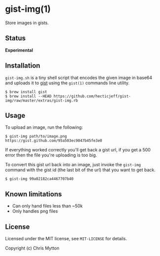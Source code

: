 # gist-img(1)

Store images in gists.

## Status

**Experimental**

## Installation

`gist-img.sh` is a tiny shell script that encodes the given image
in base64 and uploads it to [gist](https://gist.github.com) using
the `gist(1)` commands line utility.

    $ brew install gist
    $ brew install --HEAD https://github.com/hecticjeff/gist-img/raw/master/extras/gist-img.rb

## Usage

To upload an image, run the following:

    $ gist-img path/to/image.png
    https://gist.github.com/95a503ec9047b45fe3e0

If everything worked correctly you'll get back a gist url, if you get a
500 error then the file you're uploading is too big.

To convert this gist url back into an image, just invoke the `gist-img`
command with the gist id (the last bit of the url) that you want to get back.

    $ gist-img 99a02182ca4467707b40
    

## Known limitations

* Can only hand files less than ~50k
* Only handles png files

## License

Licensed under the MIT license, see `MIT-LICENSE` for details.

Copyright (c) Chris Mytton

